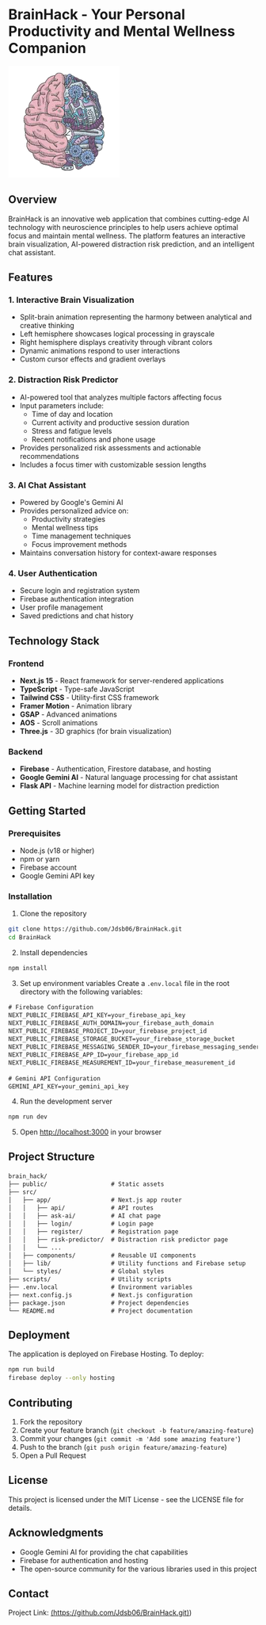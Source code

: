 # BrainHack - Your Personal Productivity and Mental Wellness Companion

![BrainHack Logo](public/logo.png)

## Overview

BrainHack is an innovative web application that combines cutting-edge AI technology with neuroscience principles to help users achieve optimal focus and maintain mental wellness. The platform features an interactive brain visualization, AI-powered distraction risk prediction, and an intelligent chat assistant.

## Features

### 1. Interactive Brain Visualization
- Split-brain animation representing the harmony between analytical and creative thinking
- Left hemisphere showcases logical processing in grayscale
- Right hemisphere displays creativity through vibrant colors
- Dynamic animations respond to user interactions
- Custom cursor effects and gradient overlays

### 2. Distraction Risk Predictor
- AI-powered tool that analyzes multiple factors affecting focus
- Input parameters include:
  - Time of day and location
  - Current activity and productive session duration
  - Stress and fatigue levels
  - Recent notifications and phone usage
- Provides personalized risk assessments and actionable recommendations
- Includes a focus timer with customizable session lengths

### 3. AI Chat Assistant
- Powered by Google's Gemini AI
- Provides personalized advice on:
  - Productivity strategies
  - Mental wellness tips
  - Time management techniques
  - Focus improvement methods
- Maintains conversation history for context-aware responses

### 4. User Authentication
- Secure login and registration system
- Firebase authentication integration
- User profile management
- Saved predictions and chat history

## Technology Stack

### Frontend
- **Next.js 15** - React framework for server-rendered applications
- **TypeScript** - Type-safe JavaScript
- **Tailwind CSS** - Utility-first CSS framework
- **Framer Motion** - Animation library
- **GSAP** - Advanced animations
- **AOS** - Scroll animations
- **Three.js** - 3D graphics (for brain visualization)

### Backend
- **Firebase** - Authentication, Firestore database, and hosting
- **Google Gemini AI** - Natural language processing for chat assistant
- **Flask API** - Machine learning model for distraction prediction

## Getting Started

### Prerequisites
- Node.js (v18 or higher)
- npm or yarn
- Firebase account
- Google Gemini API key

### Installation

1. Clone the repository
```bash
git clone https://github.com/Jdsb06/BrainHack.git
cd BrainHack
```

2. Install dependencies
```bash
npm install
```

3. Set up environment variables
Create a `.env.local` file in the root directory with the following variables:
```
# Firebase Configuration
NEXT_PUBLIC_FIREBASE_API_KEY=your_firebase_api_key
NEXT_PUBLIC_FIREBASE_AUTH_DOMAIN=your_firebase_auth_domain
NEXT_PUBLIC_FIREBASE_PROJECT_ID=your_firebase_project_id
NEXT_PUBLIC_FIREBASE_STORAGE_BUCKET=your_firebase_storage_bucket
NEXT_PUBLIC_FIREBASE_MESSAGING_SENDER_ID=your_firebase_messaging_sender_id
NEXT_PUBLIC_FIREBASE_APP_ID=your_firebase_app_id
NEXT_PUBLIC_FIREBASE_MEASUREMENT_ID=your_firebase_measurement_id

# Gemini API Configuration
GEMINI_API_KEY=your_gemini_api_key
```

4. Run the development server
```bash
npm run dev
```

5. Open [http://localhost:3000](http://localhost:3000) in your browser

## Project Structure

```
brain_hack/
├── public/                  # Static assets
├── src/
│   ├── app/                 # Next.js app router
│   │   ├── api/             # API routes
│   │   ├── ask-ai/          # AI chat page
│   │   ├── login/           # Login page
│   │   ├── register/        # Registration page
│   │   ├── risk-predictor/  # Distraction risk predictor page
│   │   └── ...
│   ├── components/          # Reusable UI components
│   ├── lib/                 # Utility functions and Firebase setup
│   └── styles/              # Global styles
├── scripts/                 # Utility scripts
├── .env.local               # Environment variables
├── next.config.js           # Next.js configuration
├── package.json             # Project dependencies
└── README.md                # Project documentation
```

## Deployment

The application is deployed on Firebase Hosting. To deploy:

```bash
npm run build
firebase deploy --only hosting
```

## Contributing

1. Fork the repository
2. Create your feature branch (`git checkout -b feature/amazing-feature`)
3. Commit your changes (`git commit -m 'Add some amazing feature'`)
4. Push to the branch (`git push origin feature/amazing-feature`)
5. Open a Pull Request

## License

This project is licensed under the MIT License - see the LICENSE file for details.

## Acknowledgments

- Google Gemini AI for providing the chat capabilities
- Firebase for authentication and hosting
- The open-source community for the various libraries used in this project

## Contact



Project Link: [(https://github.com/Jdsb06/BrainHack.git)](https://github.com/Jdsb06/BrainHack.git))
